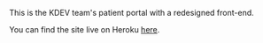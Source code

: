 This is the KDEV team's patient portal with a redesigned front-end.

You can find the site live on Heroku [here](https://kdev-portal.herokuapp.com/).
